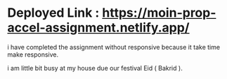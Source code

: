 
# Deployed Link : https://moin-prop-accel-assignment.netlify.app/

 i have completed the assignment without responsive because it take time  make responsive.

 i am little bit busy at my house due our festival Eid ( Bakrid ).





